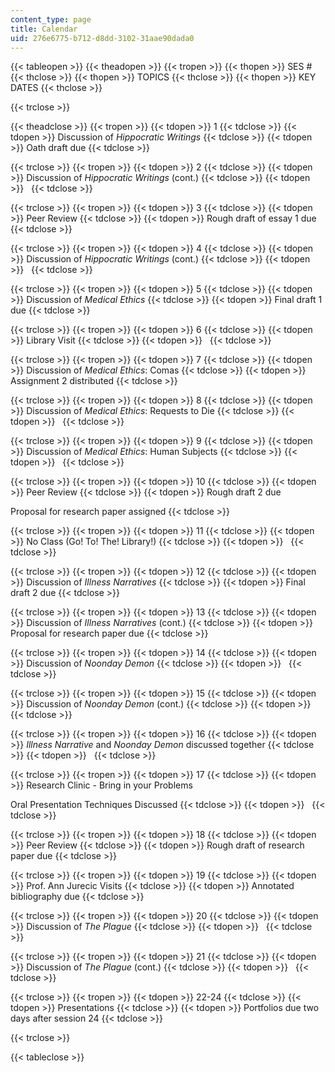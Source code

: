 ```yaml
---
content_type: page
title: Calendar
uid: 276e6775-b712-d8dd-3102-31aae90dada0
---
```


{{< tableopen >}}
{{< theadopen >}}
{{< tropen >}}
{{< thopen >}}
SES #
{{< thclose >}}
{{< thopen >}}
TOPICS
{{< thclose >}}
{{< thopen >}}
KEY DATES
{{< thclose >}}

{{< trclose >}}

{{< theadclose >}}
{{< tropen >}}
{{< tdopen >}}
1
{{< tdclose >}}
{{< tdopen >}}
Discussion of _Hippocratic Writings_
{{< tdclose >}}
{{< tdopen >}}
Oath draft due
{{< tdclose >}}

{{< trclose >}}
{{< tropen >}}
{{< tdopen >}}
2
{{< tdclose >}}
{{< tdopen >}}
Discussion of _Hippocratic Writings_ (cont.)
{{< tdclose >}}
{{< tdopen >}}
 
{{< tdclose >}}

{{< trclose >}}
{{< tropen >}}
{{< tdopen >}}
3
{{< tdclose >}}
{{< tdopen >}}
Peer Review
{{< tdclose >}}
{{< tdopen >}}
Rough draft of essay 1 due
{{< tdclose >}}

{{< trclose >}}
{{< tropen >}}
{{< tdopen >}}
4
{{< tdclose >}}
{{< tdopen >}}
Discussion of _Hippocratic Writings_ (cont.)
{{< tdclose >}}
{{< tdopen >}}
 
{{< tdclose >}}

{{< trclose >}}
{{< tropen >}}
{{< tdopen >}}
5
{{< tdclose >}}
{{< tdopen >}}
Discussion of _Medical Ethics_
{{< tdclose >}}
{{< tdopen >}}
Final draft 1 due
{{< tdclose >}}

{{< trclose >}}
{{< tropen >}}
{{< tdopen >}}
6
{{< tdclose >}}
{{< tdopen >}}
Library Visit
{{< tdclose >}}
{{< tdopen >}}
 
{{< tdclose >}}

{{< trclose >}}
{{< tropen >}}
{{< tdopen >}}
7
{{< tdclose >}}
{{< tdopen >}}
Discussion of _Medical Ethics_: Comas
{{< tdclose >}}
{{< tdopen >}}
Assignment 2 distributed
{{< tdclose >}}

{{< trclose >}}
{{< tropen >}}
{{< tdopen >}}
8
{{< tdclose >}}
{{< tdopen >}}
Discussion of _Medical Ethics_: Requests to Die
{{< tdclose >}}
{{< tdopen >}}
 
{{< tdclose >}}

{{< trclose >}}
{{< tropen >}}
{{< tdopen >}}
9
{{< tdclose >}}
{{< tdopen >}}
Discussion of _Medical Ethics_: Human Subjects
{{< tdclose >}}
{{< tdopen >}}
 
{{< tdclose >}}

{{< trclose >}}
{{< tropen >}}
{{< tdopen >}}
10
{{< tdclose >}}
{{< tdopen >}}
Peer Review
{{< tdclose >}}
{{< tdopen >}}
Rough draft 2 due  
  
Proposal for research paper assigned
{{< tdclose >}}

{{< trclose >}}
{{< tropen >}}
{{< tdopen >}}
11
{{< tdclose >}}
{{< tdopen >}}
No Class (Go! To! The! Library!)
{{< tdclose >}}
{{< tdopen >}}
 
{{< tdclose >}}

{{< trclose >}}
{{< tropen >}}
{{< tdopen >}}
12
{{< tdclose >}}
{{< tdopen >}}
Discussion of _Illness Narratives_
{{< tdclose >}}
{{< tdopen >}}
Final draft 2 due
{{< tdclose >}}

{{< trclose >}}
{{< tropen >}}
{{< tdopen >}}
13
{{< tdclose >}}
{{< tdopen >}}
Discussion of _Illness Narratives_ (cont.)
{{< tdclose >}}
{{< tdopen >}}
Proposal for research paper due
{{< tdclose >}}

{{< trclose >}}
{{< tropen >}}
{{< tdopen >}}
14
{{< tdclose >}}
{{< tdopen >}}
Discussion of _Noonday Demon_
{{< tdclose >}}
{{< tdopen >}}
 
{{< tdclose >}}

{{< trclose >}}
{{< tropen >}}
{{< tdopen >}}
15
{{< tdclose >}}
{{< tdopen >}}
Discussion of _Noonday Demon_ (cont.)
{{< tdclose >}}
{{< tdopen >}}
 
{{< tdclose >}}

{{< trclose >}}
{{< tropen >}}
{{< tdopen >}}
16
{{< tdclose >}}
{{< tdopen >}}
_Illness Narrative_ and _Noonday Demon_ discussed together
{{< tdclose >}}
{{< tdopen >}}
 
{{< tdclose >}}

{{< trclose >}}
{{< tropen >}}
{{< tdopen >}}
17
{{< tdclose >}}
{{< tdopen >}}
Research Clinic - Bring in your Problems  
  
Oral Presentation Techniques Discussed
{{< tdclose >}}
{{< tdopen >}}
 
{{< tdclose >}}

{{< trclose >}}
{{< tropen >}}
{{< tdopen >}}
18
{{< tdclose >}}
{{< tdopen >}}
Peer Review
{{< tdclose >}}
{{< tdopen >}}
Rough draft of research paper due
{{< tdclose >}}

{{< trclose >}}
{{< tropen >}}
{{< tdopen >}}
19
{{< tdclose >}}
{{< tdopen >}}
Prof. Ann Jurecic Visits
{{< tdclose >}}
{{< tdopen >}}
Annotated bibliography due
{{< tdclose >}}

{{< trclose >}}
{{< tropen >}}
{{< tdopen >}}
20
{{< tdclose >}}
{{< tdopen >}}
Discussion of _The Plague_
{{< tdclose >}}
{{< tdopen >}}
 
{{< tdclose >}}

{{< trclose >}}
{{< tropen >}}
{{< tdopen >}}
21
{{< tdclose >}}
{{< tdopen >}}
Discussion of _The Plague_ (cont.)
{{< tdclose >}}
{{< tdopen >}}
 
{{< tdclose >}}

{{< trclose >}}
{{< tropen >}}
{{< tdopen >}}
22-24
{{< tdclose >}}
{{< tdopen >}}
Presentations
{{< tdclose >}}
{{< tdopen >}}
Portfolios due two days after session 24
{{< tdclose >}}

{{< trclose >}}

{{< tableclose >}}